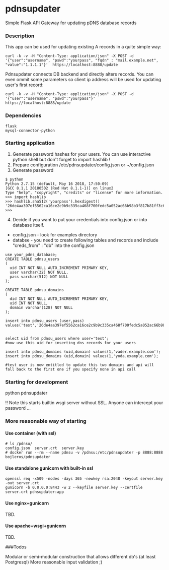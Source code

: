 # pdnsupdater
Simple Flask API Gateway for updating pDNS database records

### Description
This app can be used for updating existing A records in a quite simple way:

```
curl -k -v -H "Content-Type: application/json" -X POST -d '{"user":"username", "pswd":"yourpass", "fqdn" : "mail.example.net", "value":"1.1.1.1"}'  https://localhost:8888/update
```

Pdnsupdater connects DB backend and directly alters records. You can even ommit some parameters so client ip address will be used for updating user's first record:

```
curl -k -v -H "Content-Type: application/json" -X POST -d '{"user":"username", "pswd":"yourpass"}'  https://localhost:8888/update
```


### Dependencies

```
flask
mysql-connector-python
```


### Starting application

1. Generate password hashes for your users. You can use interactive python shell but don't forget to import hashlib !
2. Prepare configuration /etc/pdnsupdater/config.json or ~/config.json
3. Generate password

```
$ python
Python 2.7.15 (default, May 16 2018, 17:50:09)
[GCC 8.1.1 20180502 (Red Hat 8.1.1-1)] on linux2
Type "help", "copyright", "credits" or "license" for more information.
>>> import hashlib
>>> hashlib.sha512('yourpass').hexdigest()
'26de4aa397ef5562ca16ce2c9b9c335ca468f700fedc5a052ac66b98b3f817b81ff3c6449820f548cd279965e3f9353025709ecf1d6126ee37d354d16bacd57f'
>>>
```

4. Decide if you want to put your credentials into config.json or into database itself.

- config.json - look for examples directory
- databse - you need to create following tables and records and include "creds_from" : "db" into the config.json

```
use your_pdns_database;
CREATE TABLE pdnsu_users
(
  uid INT NOT NULL AUTO_INCREMENT PRIMARY KEY,
  user varchar(32) NOT NULL,
  pass varchar(512) NOT NULL
);

CREATE TABLE pdnsu_domains
(
  did INT NOT NULL AUTO_INCREMENT PRIMARY KEY,
  uid INT NOT NULL,
  domain varchar(128) NOT NULL
);

insert into pdnsu_users (user,pass) values('test','26de4aa397ef5562ca16ce2c9b9c335ca468f700fedc5a052ac66b98b3f817b81ff3c6449820f548cd279965e3f9353025709ecf1d6126ee37d354d16bacd57f');


select uid from pdnsu_users where user='test';
#now use this uid for inserting dns records for your users

insert into pdnsu_domains (uid,domain) values(1,'vader.example.com');
insert into pdnsu_domains (uid,domain) values(1,'yoda.example.com');

#test user is now entitled to update this two domains and api will fall back to the first one if you specify none in api call
```

### Starting for development
python pdnsupdater

!! Note this starts builtin wsgi server without SSL. Anyone can intercept your password ...


### More reasonable way of starting

#### Use container (with ssl)

```
# ls /pdnsu/
config.json  server.crt  server.key
# docker run --rm --name pdnsu -v /pdnsu:/etc/pdnsupdater -p 8888:8888 bojleros/pdnsupdater
```

#### Use standalone gunicorn with built-in ssl

```
openssl req -x509 -nodes -days 365 -newkey rsa:2048 -keyout server.key -out server.crt
gunicorn -b 0.0.0.0:8443 -w 2 --keyfile server.key --certfile server.crt pdnsupdater:app
```

#### Use nginx+gunicorn

TBD.

#### Use apache+wsgi+gunicorn

TBD.

###Todos

Modular or semi-modular construction that allows different db's (at least Postgresql)
More reasonable input validation ;)
